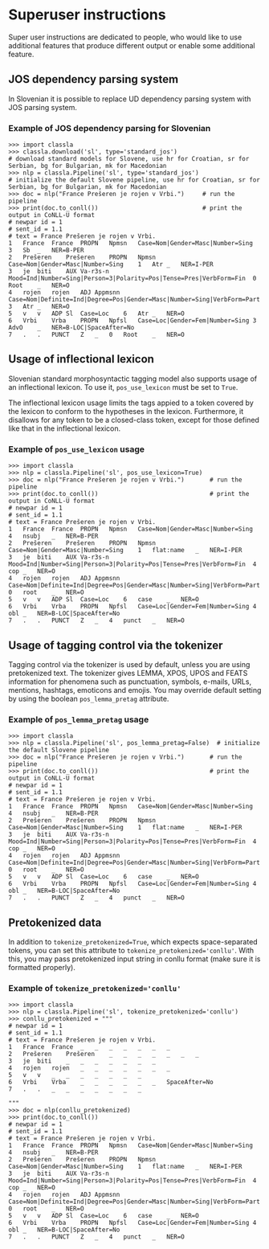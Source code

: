 # Superuser instructions

Super user instructions are dedicated to people, who would like to use additional features that produce different output or enable some additional feature.

## JOS dependency parsing system 

In Slovenian it is possible to replace UD dependency parsing system with JOS parsing system.

### Example of JOS dependency parsing for Slovenian 
```
>>> import classla
>>> classla.download('sl', type='standard_jos')                            # download standard models for Slovene, use hr for Croatian, sr for Serbian, bg for Bulgarian, mk for Macedonian
>>> nlp = classla.Pipeline('sl', type='standard_jos')                      # initialize the default Slovene pipeline, use hr for Croatian, sr for Serbian, bg for Bulgarian, mk for Macedonian
>>> doc = nlp("France Prešeren je rojen v Vrbi.")     # run the pipeline
>>> print(doc.to_conll())                             # print the output in CoNLL-U format
# newpar id = 1
# sent_id = 1.1
# text = France Prešeren je rojen v Vrbi.
1	France	France	PROPN	Npmsn	Case=Nom|Gender=Masc|Number=Sing	3	Sb	_	NER=B-PER
2	Prešeren	Prešeren	PROPN	Npmsn	Case=Nom|Gender=Masc|Number=Sing	1	Atr	_	NER=I-PER
3	je	biti	AUX	Va-r3s-n	Mood=Ind|Number=Sing|Person=3|Polarity=Pos|Tense=Pres|VerbForm=Fin	0	Root	_	NER=O
4	rojen	rojen	ADJ	Appmsnn	Case=Nom|Definite=Ind|Degree=Pos|Gender=Masc|Number=Sing|VerbForm=Part	3	Atr	_	NER=O
5	v	v	ADP	Sl	Case=Loc	6	Atr	_	NER=O
6	Vrbi	Vrba	PROPN	Npfsl	Case=Loc|Gender=Fem|Number=Sing	3	AdvO	_	NER=B-LOC|SpaceAfter=No
7	.	.	PUNCT	Z	_	0	Root	_	NER=O

```

## Usage of inflectional lexicon

Slovenian standard morphosyntactic tagging model also supports usage of an inflectional lexicon. To use it, `pos_use_lexicon` must be set to `True`.

The inflectional lexicon usage limits the tags appied to a token covered by the lexicon to conform to the hypotheses in the lexicon. Furthermore, it disallows for any token to be a closed-class token, except for those defined like that in the inflectional lexicon.

### Example of ```pos_use_lexicon``` usage
```
>>> import classla
>>> nlp = classla.Pipeline('sl', pos_use_lexicon=True)
>>> doc = nlp("France Prešeren je rojen v Vrbi.")       # run the pipeline
>>> print(doc.to_conll())                               # print the output in CoNLL-U format
# newpar id = 1
# sent_id = 1.1
# text = France Prešeren je rojen v Vrbi.
1	France	France	PROPN	Npmsn	Case=Nom|Gender=Masc|Number=Sing	4	nsubj	_	NER=B-PER
2	Prešeren	Prešeren	PROPN	Npmsn	Case=Nom|Gender=Masc|Number=Sing	1	flat:name	_	NER=I-PER
3	je	biti	AUX	Va-r3s-n	Mood=Ind|Number=Sing|Person=3|Polarity=Pos|Tense=Pres|VerbForm=Fin	4	cop	_	NER=O
4	rojen	rojen	ADJ	Appmsnn	Case=Nom|Definite=Ind|Degree=Pos|Gender=Masc|Number=Sing|VerbForm=Part	0	root	_	NER=O
5	v	v	ADP	Sl	Case=Loc	6	case	_	NER=O
6	Vrbi	Vrba	PROPN	Npfsl	Case=Loc|Gender=Fem|Number=Sing	4	obl	_	NER=B-LOC|SpaceAfter=No
7	.	.	PUNCT	Z	_	4	punct	_	NER=O

```

## Usage of tagging control via the tokenizer

Tagging control via the tokenizer is used by default, unless you are using pretokenized text. The tokenizer gives LEMMA, XPOS, UPOS and FEATS information for phenomena such as punctuation, symbols, e-mails, URLs, mentions, hashtags, emoticons and emojis. You may override default setting by using the boolean `pos_lemma_pretag` attribute.

### Example of `pos_lemma_pretag` usage
```
>>> import classla
>>> nlp = classla.Pipeline('sl', pos_lemma_pretag=False)  # initialize the default Slovene pipeline
>>> doc = nlp("France Prešeren je rojen v Vrbi.")       # run the pipeline
>>> print(doc.to_conll())                               # print the output in CoNLL-U format
# newpar id = 1
# sent_id = 1.1
# text = France Prešeren je rojen v Vrbi.
1	France	France	PROPN	Npmsn	Case=Nom|Gender=Masc|Number=Sing	4	nsubj	_	NER=B-PER
2	Prešeren	Prešeren	PROPN	Npmsn	Case=Nom|Gender=Masc|Number=Sing	1	flat:name	_	NER=I-PER
3	je	biti	AUX	Va-r3s-n	Mood=Ind|Number=Sing|Person=3|Polarity=Pos|Tense=Pres|VerbForm=Fin	4	cop	_	NER=O
4	rojen	rojen	ADJ	Appmsnn	Case=Nom|Definite=Ind|Degree=Pos|Gender=Masc|Number=Sing|VerbForm=Part	0	root	_	NER=O
5	v	v	ADP	Sl	Case=Loc	6	case	_	NER=O
6	Vrbi	Vrba	PROPN	Npfsl	Case=Loc|Gender=Fem|Number=Sing	4	obl	_	NER=B-LOC|SpaceAfter=No
7	.	.	PUNCT	Z	_	4	punct	_	NER=O

```

## Pretokenized data

In addition to ```tokenize_pretokenized=True```, which expects space-separated tokens, you can set this attribute to ```tokenize_pretokenized='conllu'```. With this, you may pass pretokenized input string in conllu format (make sure it is formatted properly).

### Example of ```tokenize_pretokenized='conllu'```
```
>>> import classla
>>> nlp = classla.Pipeline('sl', tokenize_pretokenized='conllu')
>>> conllu_pretokenized = """
# newpar id = 1
# sent_id = 1.1
# text = France Prešeren je rojen v Vrbi.
1	France	France	_	_	_	_	_	_	_
2	Prešeren	Prešeren	_	_	_	_	_	_	_
3	je	biti	_	_	_	_	_	_	_
4	rojen	rojen	_	_	_	_	_	_	_
5	v	v	_	_	_	_	_	_	_
6	Vrbi	Vrba	_	_	_	_	_	_	SpaceAfter=No
7	.	.	_	_	_	_	_	_	_

"""
>>> doc = nlp(conllu_pretokenized)
>>> print(doc.to_conll())
# newpar id = 1
# sent_id = 1.1
# text = France Prešeren je rojen v Vrbi.
1	France	France	PROPN	Npmsn	Case=Nom|Gender=Masc|Number=Sing	4	nsubj	_	NER=B-PER
2	Prešeren	Prešeren	PROPN	Npmsn	Case=Nom|Gender=Masc|Number=Sing	1	flat:name	_	NER=I-PER
3	je	biti	AUX	Va-r3s-n	Mood=Ind|Number=Sing|Person=3|Polarity=Pos|Tense=Pres|VerbForm=Fin	4	cop	_	NER=O
4	rojen	rojen	ADJ	Appmsnn	Case=Nom|Definite=Ind|Degree=Pos|Gender=Masc|Number=Sing|VerbForm=Part	0	root	_	NER=O
5	v	v	ADP	Sl	Case=Loc	6	case	_	NER=O
6	Vrbi	Vrba	PROPN	Npfsl	Case=Loc|Gender=Fem|Number=Sing	4	obl	_	NER=B-LOC|SpaceAfter=No
7	.	.	PUNCT	Z	_	4	punct	_	NER=O

```
